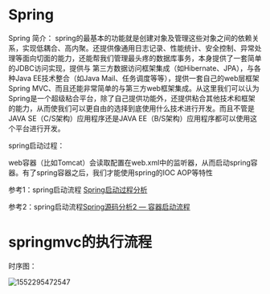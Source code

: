 # Spring 

Spring 简介：
spring的最基本的功能就是创建对象及管理这些对象之间的依赖关系，实现低耦合、高内聚。还提供像通用日志记录、性能统计、安全控制、异常处理等面向切面的能力，还能帮我们管理最头疼的数据库事务，本身提供了一套简单的JDBC访问实现，提供与 第三方数据访问框架集成（如Hibernate、JPA），与各种Java EE技术整合（如Java Mail、任务调度等等），提供一套自己的web层框架Spring MVC、而且还能非常简单的与第三方web框架集成。从这里我们可以认为Spring是一个超级粘合平台，除了自己提供功能外，还提供粘合其他技术和框架 的能力，从而使我们可以更自由的选择到底使用什么技术进行开发。而且不管是JAVA SE（C/S架构）应用程序还是JAVA EE（B/S架构）应用程序都可以使用这个平台进行开发。

spring启动过程：

web容器（比如Tomcat）会读取配置在web.xml中的监听器，从而启动spring容器。有了spring容器之后，我们才能使用spring的IOC AOP等特性

参考1：spring启动流程 [Spring启动过程分析](https://blog.csdn.net/moshenglv/article/details/53517343)

参考2：spring启动流程[Spring源码分析2 — 容器启动流程](https://blog.csdn.net/u013510838/article/details/75066884)

# springmvc的执行流程

时序图：

![1552295472547](assets/1552295472547.png)
